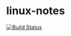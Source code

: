 # linux-notes

[![Build Status](https://github.com/dcordonu/linux-notes/workflows/update%20github%20pages/badge.svg?event=push)](https://github.com/dcordonu/linux-notes/actions?query=workflow%3A%22update+github+pages%22)